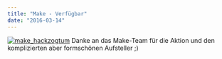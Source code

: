 ```yaml
---
title: "Make - Verfügbar"
date: "2016-03-14"
---
```


[![make_hackzogtum](images/make_hackzogtum-300x217.png)](https://hackzogtum-coburg.de/wp-content/uploads/2016/03/make_hackzogtum.png) Danke an das Make-Team für die Aktion und den komplizierten aber formschönen Aufsteller ;)
